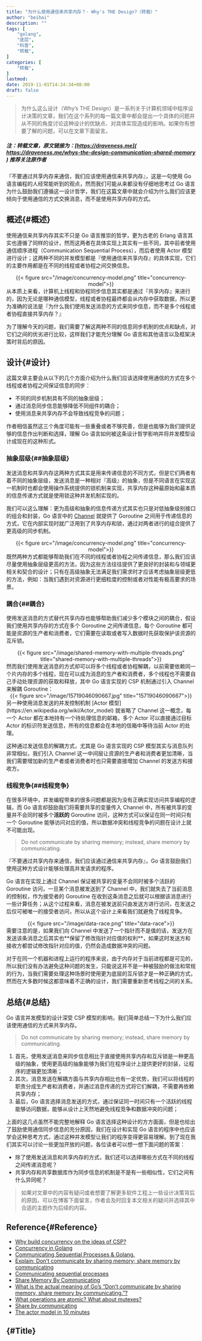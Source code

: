 ```yaml
---
title: "为什么使用通信来共享内存？· Why's THE Design?（转载）"
author: "beihai"
description: ""
tags: [
    "golang",
    "底层",
    "科普",
	"转载",
]
categories: [
	"转载",
]
lastmod: 
date: 2019-11-01T14:24:34+08:00
draft: false
---
```


> 为什么这么设计（Why’s THE Design）是一系列关于计算机领域中程序设计决策的文章，我们在这个系列的每一篇文章中都会提出一个具体的问题并从不同的角度讨论这种设计的优缺点、对具体实现造成的影响。如果你有想要了解的问题，可以在文章下面留言。

<!--more-->

##### **注：转载文章，原文链接为：[https://draveness.me]( https://draveness.me/whys-the-design-communication-shared-memory ) 推荐关注原作者**

 『不要通过共享内存来通信，我们应该使用通信来共享内存』，这是一句使用 Go 语言编程的人经常能听到的观点，然而我们可能从来都没有仔细地思考过 Go 语言为什么鼓励我们遵循这一设计哲学，我们在这篇文章中就会介绍为什么我们应该更倾向于使用通信的方式交换消息，而不是使用共享内存的方式。 

## 概述{#概述}

使用通信来共享内存其实不只是 Go 语言推崇的哲学，更为古老的 Erlang 语言其实也遵循了同样的设计，然而这两者在具体实现上其实有一些不同，其中前者使用通信顺序进程（Communication Sequential Process），而后者使用 Actor 模型进行设计；这两种不同的并发模型都是『使用通信来共享内存』的具体实现，它们的主要作用都是在不同的线程或者协程之间交换信息。

<div align="center">{{< figure src="/image/concurrency-model.png" title="concurrency-model">}}</div>
从本质上来看，计算机上线程和协程同步信息其实都是通过『共享内存』来进行的，因为无论是哪种通信模型，线程或者协程最终都会从内存中获取数据，所以更为准确的说法是『为什么我们使用发送消息的方式来同步信息，而不是多个线程或者协程直接共享内存？』

为了理解今天的问题，我们需要了解这两种不同的信息同步机制的优点和缺点，对它们之间的优劣进行比较，这样我们才能充分理解 Go 语言和其他语言以及框架决策时背后的原因。

## 设计{#设计}

这篇文章主要会从以下的几个方面介绍为什么我们应该选择使用通信的方式在多个线程或者协程之间保证信息的同步：

- 不同的同步机制具有不同的抽象层级；
- 通过消息同步信息能够降低不同组件的耦合；
- 使用消息来共享内存不会导致线程竞争的问题；

作者相信虽然这三个角度可能有一些重叠或者不够完善，但是也能够为我们提供足够的信息作出判断和选择，理解 Go 语言如何被这条设计哲学影响并将并发模型设计成现在的这种形式。

### 抽象层级{##抽象层级}

发送消息和共享内存这两种方式其实是用来传递信息的不同方式，但是它们两者有着不同的抽象层级，发送消息是一种相对『高级』的抽象，但是不同语言在实现这一机制时也都会使用操作系统提供的锁机制来实现，共享内存这种最原始和最本质的信息传递方式就是使用锁这种并发机制实现的。

我们可以这么理解：更为高级和抽象的信息传递方式其实也只是对低抽象级别接口的组合和封装，Go 语言中的 [Channel](https://draveness.me/golang/concurrency/golang-channel.html) 就提供了 Goroutine 之间用于传递信息的方式，它在内部实现时就广泛用到了共享内存和锁，通过对两者进行的组合提供了更高级的同步机制。

<div align="center">{{< figure src="/image/concurrency-model.png" title="concurrency-model">}}</div>
既然两种方式都能够帮助我们在不同的线程或者协程之间传递信息，那么我们应该尽量使用抽象层级更高的方法，因为这些方法往往提供了更良好的封装和与领域更相关和契合的设计；只有在高级抽象无法满足我们需求时才应该考虑抽象层级更低的方法，例如：当我们遇到对资源进行更细粒度的控制或者对性能有极高要求的场景。

### 耦合{##耦合}

使用发送消息的方式替代共享内存也能够帮助我们减少多个模块之间的耦合，假设我们使用共享内存的方式在多个 Goroutine 之间传递信息，每个 Goroutine 都可能是资源的生产者和消费者，它们需要在读取或者写入数据时先获取保护该资源的互斥锁。

<div align="center">{{< figure src="/image/shared-memory-with-multiple-threads.png" title="shared-memory-with-multiple-threads">}}</div>
然而我们使用发送消息的方式却可以将多个线程或者协程解耦，以前需要依赖同一个片内存的多个线程，现在可以成为消息的生产者和消费者，多个线程也不需要自己手动处理资源的获取和释放，其中 Go 语言实现的 CSP 机制通过引入 Channel 来解耦 Goroutine：

<div align="center">{{< figure src="/image/15719046090667.jpg" title="15719046090667">}}</div>
另一种使用消息发送的并发控制机制 [Actor 模型](https://en.wikipedia.org/wiki/Actor_model) 就省略了 Channel 这一概念，每一个 Actor 都在本地持有一个待处理信息的邮箱，多个 Actor 可以直接通过目标 Actor 的标识符发送信息，所有的信息都会在本地的信箱中等待当前 Actor 的处理。

这种通过发送信息的解耦方式，尤其是 Go 语言实现的 CSP 模型其实与消息队列非常相似，我们引入 Channel 这一中间层让资源的生产者和消费者更加清晰，当我们需要增加新的生产者或者消费者时也只需要直接增加 Channel 的发送方和接收方。

### 线程竞争{##线程竞争}

在很多环境中，并发编程带来的很多问题都是因为没有正确实现访问共享编程的逻辑，而 Go 语言却鼓励我们将需要共享的变量传入 Channel 中，所有被共享的变量并不会同时被多个**活跃的** Goroutine 访问，这种方式可以保证在同一时间只有一个 Goroutine 能够访问对应的值，所以数据冲突和线程竞争的问题在设计上就不可能出现。

> Do not communicate by sharing memory; instead, share memory by communicating.

『不要通过共享内存来通信，我们应该通过通信来共享内存』，Go 语言鼓励我们使用这种方式设计能够处理高并发请求的程序。

Go 语言在实现上通过 Channel 保证被共享的变量不会同时被多个活跃的 Goroutine 访问，一旦某个消息被发送到了 Channel 中，我们就失去了当前消息的控制权，作为接受者的 Goroutine 在收到这条消息之后就可以根据该消息进行一些计算任务；从这个过程来看，消息在被发送前只由发送方进行访问，在发送之后仅可被唯一的接受者访问，所以从这个设计上来看我们就避免了线程竞争。

<div align="center">{{< figure src="/image/data-race.png" title="data-race">}}</div>
需要注意的是，如果我们向 Channel 中发送了一个指针而不是值的话，发送方在发送该条消息之后其实也**保留了修改指针对应值的权利**，如果这时发送方和接收方都尝试修改指针对应的值，仍然会造成数据冲突的问题。

对于在同一个机器和进程上运行的程序来说，由于内存对于当前进程都是可见的，所以我们没有办法避免这种问题的发生，只能说这并不是一种被鼓励的做法和常规的行为，当我们需要处理这种场景时使用更为底层的互斥锁才是一种正确的方式，然而在大多数时候这都意味着不正确的设计，我们需要重新思考线程之间的关系。

## 总结{#总结}

Go 语言并发模型的设计深受 CSP 模型的影响，我们简单总结一下为什么我们应该使用通信的方式来共享内存。

> Do not communicate by sharing memory; instead, share memory by communicating.

1. 首先，使用发送消息来同步信息相比于直接使用共享内存和互斥锁是一种更高级的抽象，使用更高级的抽象能够为我们在程序设计上提供更好的封装，让程序的逻辑更加清晰；
2. 其次，消息发送在解耦方面与共享内存相比也有一定优势，我们可以将线程的职责分成生产者和消费者，并通过消息传递的方式将它们解耦，不需要再依赖共享内存；
3. 最后，Go 语言选择消息发送的方式，通过保证同一时间只有一个活跃的线程能够访问数据，能够从设计上天然地避免线程竞争和数据冲突的问题；

上面的这几点虽然不能完整地解释 Go 语言选择这种设计的方方面面，但是也给出了鼓励使用通信同步信息的充分原因，我们在设计和实现 Go 语言的程序中也应该学会这种思考方式，通过这种并发模型让我们的程序变得更容易理解。到了现在我们其实可以讨论一些更加开放的问题，各位读者可以想一想下面问题的答案：

- 除了使用发送消息和共享内存的方式，我们还可以选择哪些方式在不同的线程之间传递消息呢？
- 共享内存和共享数据库作为同步信息的机制是不是有一些相似性，它们之间有什么异同呢？

> 如果对文章中的内容有疑问或者想要了解更多软件工程上一些设计决策背后的原因，可以在博客下面留言，作者会及时回复本文相关的疑问并选择其中合适的主题作为后续的内容。

## Reference{#Reference}

- [Why build concurrency on the ideas of CSP?](https://golang.org/doc/faq#csp)
- [Concurrency in Golang](http://www.minaandrawos.com/2015/12/06/concurrency-in-golang/)
- [Communicating Sequential Processes & Golang.](https://medium.com/@niteshagarwal_/communicating-sequential-processes-golang-a3d6d5d4b25e)
- [Explain: Don’t communicate by sharing memory; share memory by communicating](https://stackoverflow.com/questions/36391421/explain-dont-communicate-by-sharing-memory-share-memory-by-communicating)
- [Communicating sequential processes](https://en.wikipedia.org/wiki/Communicating_sequential_processes)
- [Share Memory By Communicating](https://blog.golang.org/share-memory-by-communicating)
- [What is the actual meaning of Go’s “Don’t communicate by sharing memory, share memory by communicating.”?](https://www.quora.com/What-is-the-actual-meaning-of-Gos-Dont-communicate-by-sharing-memory-share-memory-by-communicating)
- [What operations are atomic? What about mutexes?](https://golang.org/doc/faq#What_operations_are_atomic_What_about_mutexes)
- [Share by communicating](https://golang.org/doc/effective_go.html#sharing)
- [The actor model in 10 minutes](https://www.brianstorti.com/the-actor-model/)

## {#Title}


